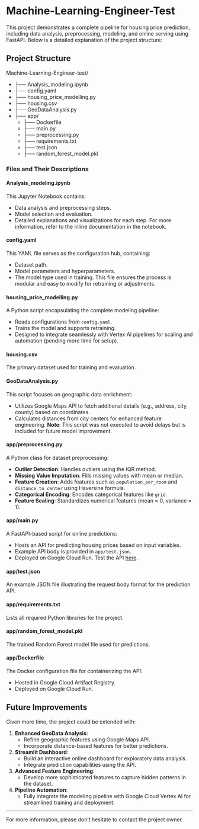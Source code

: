 # Machine-Learning-Engineer-Test

This project demonstrates a complete pipeline for housing price prediction, including data analysis, preprocessing, modeling, and online serving using FastAPI. Below is a detailed explanation of the project structure:

## Project Structure
Machine-Learning-Engineer-test/  
- ├── Analysis_modeling.ipynb
- ├── config.yaml
- ├── housing_price_modelling.py
- ├── housing.csv
- ├── GeoDataAnalysis.py
- ├── app/
   - ├── Dockerfile
   - ├── main.py
   - ├── preprocessing.py
   - ├── requirements.txt
   - ├── test.json
   - ├── random_forest_model.pkl

### Files and Their Descriptions

#### **Analysis_modeling.ipynb**
This Jupyter Notebook contains:
- Data analysis and preprocessing steps.
- Model selection and evaluation.
- Detailed explanations and visualizations for each step.
For more information, refer to the inline documentation in the notebook.

#### **config.yaml**
This YAML file serves as the configuration hub, containing:
- Dataset path.
- Model parameters and hyperparameters.
- The model type used in training.
This file ensures the process is modular and easy to modify for retraining or adjustments.

#### **housing_price_modelling.py**
A Python script encapsulating the complete modeling pipeline:
- Reads configurations from `config.yaml`.
- Trains the model and supports retraining.
- Designed to integrate seamlessly with Vertex AI pipelines for scaling and automation (pending more time for setup).

#### **housing.csv**
The primary dataset used for training and evaluation.

#### **GeoDataAnalysis.py**
This script focuses on geographic data enrichment:
- Utilizes Google Maps API to fetch additional details (e.g., address, city, county) based on coordinates.
- Calculates distances from city centers for enhanced feature engineering.
**Note**: This script was not executed to avoid delays but is included for future model improvement.

#### **app/preprocessing.py**
A Python class for dataset preprocessing:
- **Outlier Detection**: Handles outliers using the IQR method.
- **Missing Value Imputation**: Fills missing values with mean or median.
- **Feature Creation**: Adds features such as `population_per_room` and `distance_to_center` using Haversine formula.
- **Categorical Encoding**: Encodes categorical features like `grid`.
- **Feature Scaling**: Standardizes numerical features (mean = 0, variance = 1).

#### **app/main.py**
A FastAPI-based script for online predictions:
- Hosts an API for predicting housing prices based on input variables.
- Example API body is provided in `app/test.json`.
- Deployed on Google Cloud Run. Test the API [here](https://fastapi-housing-predictor-981103843427.europe-west1.run.app/predict/).

#### **app/test.json**
An example JSON file illustrating the request body format for the prediction API.

#### **app/requirements.txt**
Lists all required Python libraries for the project.

#### **app/random_forest_model.pkl**
The trained Random Forest model file used for predictions.

#### **app/Dockerfile**
The Docker configuration file for containerizing the API:
- Hosted in Google Cloud Artifact Registry.
- Deployed on Google Cloud Run.

## Future Improvements
Given more time, the project could be extended with:
1. **Enhanced GeoData Analysis**:
   - Refine geographic features using Google Maps API.
   - Incorporate distance-based features for better predictions.
2. **Streamlit Dashboard**:
   - Build an interactive online dashboard for exploratory data analysis.
   - Integrate prediction capabilities using the API.
3. **Advanced Feature Engineering**:
   - Develop more sophisticated features to capture hidden patterns in the dataset.
4. **Pipeline Automation**:
   - Fully integrate the modeling pipeline with Google Cloud Vertex AI for streamlined training and deployment.

---

For more information, please don’t hesitate to contact the project owner.
